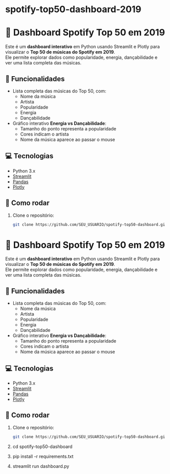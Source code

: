 # spotify-top50-dashboard-2019

# 🎵 Dashboard Spotify Top 50 em 2019

Este é um **dashboard interativo** em Python usando Streamlit e Plotly para visualizar o **Top 50 de músicas do Spotify em 2019**.  
Ele permite explorar dados como popularidade, energia, dançabilidade e ver uma lista completa das músicas.

## 📝 Funcionalidades

- Lista completa das músicas do Top 50, com:
  - Nome da música
  - Artista
  - Popularidade
  - Energia
  - Dançabilidade
- Gráfico interativo **Energia vs Dançabilidade**:
  - Tamanho do ponto representa a popularidade
  - Cores indicam o artista
  - Nome da música aparece ao passar o mouse

## 💻 Tecnologias

- Python 3.x
- [Streamlit](https://streamlit.io/)
- [Pandas](https://pandas.pydata.org/)
- [Plotly](https://plotly.com/python/)

## 🚀 Como rodar

1. Clone o repositório:
   ```bash
   git clone https://github.com/SEU_USUARIO/spotify-top50-dashboard.git

# 🎵 Dashboard Spotify Top 50 em 2019

Este é um **dashboard interativo** em Python usando Streamlit e Plotly para visualizar o **Top 50 de músicas do Spotify em 2019**.  
Ele permite explorar dados como popularidade, energia, dançabilidade e ver uma lista completa das músicas.

## 📝 Funcionalidades

- Lista completa das músicas do Top 50, com:
  - Nome da música
  - Artista
  - Popularidade
  - Energia
  - Dançabilidade
- Gráfico interativo **Energia vs Dançabilidade**:
  - Tamanho do ponto representa a popularidade
  - Cores indicam o artista
  - Nome da música aparece ao passar o mouse

## 💻 Tecnologias

- Python 3.x
- [Streamlit](https://streamlit.io/)
- [Pandas](https://pandas.pydata.org/)
- [Plotly](https://plotly.com/python/)

## 🚀 Como rodar

1. Clone o repositório:
   ```bash
   git clone https://github.com/SEU_USUARIO/spotify-top50-dashboard.git

2. cd spotify-top50-dashboard

3. pip install -r requirements.txt

4. streamlit run dashboard.py

   
